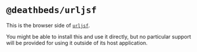 # `@deathbeds/urljsf`

This is the browser side of [`urljsf`](https://github.com/deathbeds/urljsf).

You might be able to install this and use it directly, but no particular support will be
provided for using it outside of its host application.
